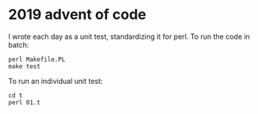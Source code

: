 # 2019 advent of code

I wrote each day as a unit test, standardizing it for perl.
To run the code in batch:

    perl Makefile.PL
    make test

To run an individual unit test:

    cd t
    perl 01.t

